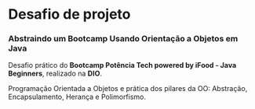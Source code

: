 # Desafio de projeto

### Abstraindo um Bootcamp Usando Orientação a Objetos em Java

Desafio prático do **Bootcamp Potência Tech powered by iFood - Java Beginners**, realizado na **DIO**.

Programação Orientada a Objetos e prática dos pilares da OO: Abstração, Encapsulamento, Herança e Polimorfismo.